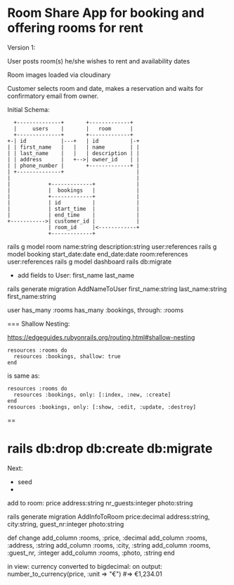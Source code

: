 # Room Share App for booking and offering rooms for rent

Version 1: 

User posts room(s) he/she wishes to rent and availability dates

Room images loaded via cloudinary

Customer selects room and date, makes a reservation and waits for confirmatory email from owner.

Initial Schema:


```
  +--------------+       +-------------+
  |     users    |       |   room      |
  +--------------+       +-------------+
+-| id           |---+   | id          |-+
| | first_name   |   |   | name        | |
| | last_name    |   |   | description | |
| | address      |   +-->| owner_id    | |
| | phone_number |       +-------------+ |
| +--------------+                       |
|                                        |
|            +-------------+             |
|            |  bookings   |             |
|            +-------------+             |
|            | id          |             |
|            | start_time  |             |
|            | end_time    |             |
+----------->| customer_id |             |
             | room_id     |<------------+
             +-------------+

```


rails g model room name:string description:string user:references
rails g model booking start_date:date end_date:date room:references user:references
rails g model dashboard
rails db:migrate

- add fields to User:
	first_name
	last_name
	
rails generate migration AddNameToUser first_name:string last_name:string first_name:string


user
has_many :rooms
  has_many :bookings, through: :rooms


===
Shallow Nesting:

  https://edgeguides.rubyonrails.org/routing.html#shallow-nesting


    resources :rooms do
      resources :bookings, shallow: true
    end

  is same as:

    resources :rooms do
      resources :bookings, only: [:index, :new, :create]
    end
    resources :bookings, only: [:show, :edit, :update, :destroy]

==

rails db:drop db:create db:migrate
===


Next:
  - seed
  - 

add to room:
  price
  address:string
  nr_guests:integer
  photo:string

rails generate migration AddInfoToRoom price:decimal address:string, city:string, guest_nr:integer photo:string

  def change
    add_column :rooms, :price, :decimal
    add_column :rooms, :address, :string
    add_column :rooms, :city, :string
    add_column :rooms, :guest_nr, :integer
    add_column :rooms, :photo, :string
  end

in view:
  currency converted to bigdecimal: on output:
    number_to_currency(price, :unit => "€")
    #=> €1,234.01